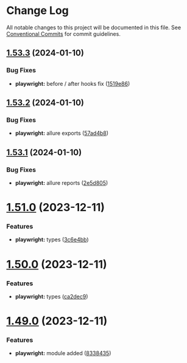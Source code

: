 # Change Log

All notable changes to this project will be documented in this file.
See [Conventional Commits](https://conventionalcommits.org) for commit guidelines.

## [1.53.3](https://github.com/biorate/core/compare/v1.53.2...v1.53.3) (2024-01-10)

### Bug Fixes

- **playwright:** before / after hooks fix ([1519e86](https://github.com/biorate/core/commit/1519e86b91ee66e5a82d3090e1adb00907f1ff49))

## [1.53.2](https://github.com/biorate/core/compare/v1.53.1...v1.53.2) (2024-01-10)

### Bug Fixes

- **playwright:** allure exports ([57ad4b8](https://github.com/biorate/core/commit/57ad4b897b5e105a178367cf57471110d586734f))

## [1.53.1](https://github.com/biorate/core/compare/v1.53.0...v1.53.1) (2024-01-10)

### Bug Fixes

- **playwright:** allure reports ([2e5d805](https://github.com/biorate/core/commit/2e5d805d7cbc72e12a33f575d32f43dbeb22713d))

# [1.51.0](https://github.com/biorate/core/compare/v1.50.0...v1.51.0) (2023-12-11)

### Features

- **playwright:** types ([3c6e4bb](https://github.com/biorate/core/commit/3c6e4bb7efe379c047a1b21c7bd821a3bc5258f0))

# [1.50.0](https://github.com/biorate/core/compare/v1.49.0...v1.50.0) (2023-12-11)

### Features

- **playwright:** types ([ca2dec9](https://github.com/biorate/core/commit/ca2dec929e59e8dfd1befb1c78bf7e846fa95447))

# [1.49.0](https://github.com/biorate/core/compare/v1.48.0...v1.49.0) (2023-12-11)

### Features

- **playwright:** module added ([8338435](https://github.com/biorate/core/commit/833843554b8ce387f453e34c9a82e7adf6acce56))
